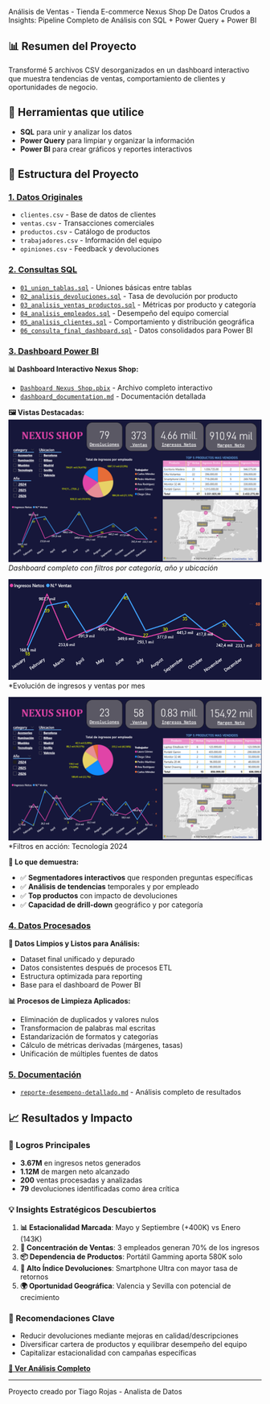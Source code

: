 
Análisis de Ventas - Tienda E-commerce Nexus Shop
De Datos Crudos a Insights: Pipeline Completo de Análisis con SQL + Power Query + Power BI

## 📊 Resumen del Proyecto
Transformé 5 archivos CSV desorganizados en un dashboard interactivo que muestra tendencias de ventas, comportamiento de clientes y oportunidades de negocio.

## 🔧 Herramientas que utilice
- **SQL** para unir y analizar los datos
- **Power Query** para limpiar y organizar la información  
- **Power BI** para crear gráficos y reportes interactivos

## 📁 Estructura del Proyecto

### [1. Datos Originales](https://github.com/tiagorojas7/Analisis-de-ventas-Tienda-Ecommerce-Nexus-Shop-/tree/main/%3A%201-datos-crudos)
- `clientes.csv` - Base de datos de clientes
- `ventas.csv` - Transacciones comerciales
- `productos.csv` - Catálogo de productos
- `trabajadores.csv` - Información del equipo
- `opiniones.csv` - Feedback y devoluciones

### [2. Consultas SQL](https://github.com/tiagorojas7/Analisis-de-ventas-Tienda-Ecommerce-Nexus-Shop-/tree/main/2-sql-queries)
- [`01_union_tablas.sql`](2-sql-queries/01_union_tablas.sql) - Uniones básicas entre tablas
- [`02_analisis_devoluciones.sql`](2-sql-queries/02_analisis_devoluciones.sql) - Tasa de devolución por producto
- [`03_analisis_ventas_productos.sql`](2-sql-queries/03_analisis_ventas_productos.sql) - Métricas por producto y categoría
- [`04_analisis_empleados.sql`](2-sql-queries/04_analisis_empleados.sql) - Desempeño del equipo comercial
- [`05_analisis_clientes.sql`](2-sql-queries/05_analisis_clientes.sql) - Comportamiento y distribución geográfica
- [`06_consulta_final_dashboard.sql`](2-sql-queries/06_consulta_final_dashboard.sql) - Datos consolidados para Power BI

### [3. Dashboard Power BI](https://github.com/tiagorojas7/Analisis-de-ventas-Tienda-Ecommerce-Nexus-Shop-/tree/main/3-power-bi)
**📊 Dashboard Interactivo Nexus Shop:**
- [`Dashboard Nexus Shop.pbix`](https://github.com/tiagorojas7/Analisis-de-ventas-Tienda-Ecommerce-Nexus-Shop-/blob/main/3-power-bi/Dashboard%20Nexus%20Shop.pbix) - Archivo completo interactivo
- [`dashboard_documentation.md`](https://github.com/tiagorojas7/Analisis-de-ventas-Tienda-Ecommerce-Nexus-Shop-/blob/main/3-power-bi/dashboard_documentation.md) - Documentación detallada

**🖼️ Vistas Destacadas:**
![Vista General](3-power-bi/01_dashboard_completo.png)
*Dashboard completo con filtros por categoría, año y ubicación*

![Tendencias Mensuales](3-power-bi/02_tendencias_mensuales.png)  
*Evolución de ingresos y ventas por mes 

![Análisis Específico](3-power-bi/04_filtros_interactivos.png)
*Filtros en acción: Tecnología 2024 

**🔧 Lo que demuestra:**
- ✅ **Segmentadores interactivos** que responden preguntas específicas
- ✅ **Análisis de tendencias** temporales y por empleado
- ✅ **Top productos** con impacto de devoluciones
- ✅ **Capacidad de drill-down** geográfico y por categoría

### [4. Datos Procesados](https://github.com/tiagorojas7/Analisis-de-ventas-Tienda-Ecommerce-Nexus-Shop-/tree/main/4_datos_procesados)

**🧹 Datos Limpios y Listos para Análisis:**
- Dataset final unificado y depurado
- Datos consistentes después de procesos ETL
- Estructura optimizada para reporting
- Base para el dashboard de Power BI

**📊 Procesos de Limpieza Aplicados:**
- Eliminación de duplicados y valores nulos
- Transformacion de palabras mal escritas
- Estandarización de formatos y categorías
- Cálculo de métricas derivadas (márgenes, tasas)
- Unificación de múltiples fuentes de datos

### [5. Documentación](https://github.com/tiagorojas7/Analisis-de-ventas-Tienda-Ecommerce-Nexus-Shop-/tree/main?tab=readme-ov-file)
- [`reporte-desempeno-detallado.md`](5-documentacion/reporte-desempeno-detallado.md) - Análisis completo de resultados

## 📈 Resultados y Impacto

### 🎯 Logros Principales
- **3.67M** en ingresos netos generados
- **1.12M** de margen neto alcanzado
- **200** ventas procesadas y analizadas
- **79** devoluciones identificadas como área crítica

### 💡 Insights Estratégicos Descubiertos
1. **📊 Estacionalidad Marcada**: Mayo y Septiembre (+400K) vs Enero (143K)
2. **👥 Concentración de Ventas**: 3 empleados generan 70% de los ingresos
3. **📦 Dependencia de Productos**: Portátil Gamming aporta 580K solo
4. **🔄 Alto Índice Devoluciones**: Smartphone Ultra con mayor tasa de retornos
5. **🌍 Oportunidad Geográfica**: Valencia y Sevilla con potencial de crecimiento

### 🚀 Recomendaciones Clave
- Reducir devoluciones mediante mejoras en calidad/descripciones
- Diversificar cartera de productos y equilibrar desempeño del equipo
- Capitalizar estacionalidad con campañas específicas

**[📖 Ver Análisis Completo](5-documentacion/reporte-desempeno-detallado.md)**

---
Proyecto creado por Tiago Rojas - Analista de Datos

